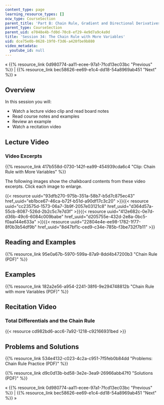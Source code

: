 ```yaml
---
content_type: page
learning_resource_types: []
ocw_type: CourseSection
parent_title: 'Part B: Chain Rule, Gradient and Directional Derivatives'
parent_type: CourseSection
parent_uid: e7048e4b-fd0d-70c8-ef29-4e9d7a9c4a9d
title: 'Session 34: The Chain Rule with More Variables'
uid: dce75e0b-0628-19f0-f3d6-a420fbe9b880
video_metadata:
  youtube_id: null
---
```


« {{% resource_link 0d980774-aa11-ecee-97a1-7fcd13ec03bc "Previous" %}} | {{% resource_link bec58626-ee69-e1c4-dd18-54a8969ab451 "Next" %}} »

Overview
--------

In this session you will:

*   Watch a lecture video clip and read board notes
*   Read course notes and examples
*   Review an example
*   Watch a recitation video

Lecture Video
-------------

### Video Excerpts

{{% resource_link 417b558d-0730-142f-ea99-454939cda6c4 "Clip: Chain Rule with More Variables" %}}

The following images show the chalkboard contents from these video excerpts. Click each image to enlarge.

{{< resource uuid="93dfb270-975b-351a-58b7-b5d7c875ec43" href_uuid="eb1bce67-46ca-b72f-b51d-a90df17c3c20" >}}{{< resource uuid="cc23575d-1573-06a7-3b9f-2057e03121c8" href_uuid="d364d57a-55cb-8087-526d-2b2c5c7e7d3f" >}}{{< resource uuid="412e682c-0e7d-d36b-49c6-6084c009babe" href_uuid="d205755e-432d-2e8a-0bc5-f0aa144e633a" >}}{{< resource uuid="22804e4e-ee98-1782-1f77-8f0b3b54df9b" href_uuid="8d47bf1c-ced9-c34e-785b-f3be732f7b11" >}}

Reading and Examples
--------------------

{{% resource_link 95e0a67b-5970-599a-87a9-8dd4b47200b3 "Chain Rule (PDF)" %}}

Examples
--------

{{% resource_link 182a2e56-a954-2241-38f6-9e294748812b "Chain Rule with more Variables (PDF)" %}}

Recitation Video
----------------

### Total Differentials and the Chain Rule

{{< resource cd982bd6-acc6-7a92-1218-c92166931bed >}}

Problems and Solutions
----------------------

{{% resource_link 534e4132-c023-4c2a-c951-7f5feb0b84dd "Problems: Chain Rule Practice (PDF)" %}}

{{% resource_link d9c0d13b-bd58-3e2e-3ea9-26966abb47f0 "Solutions (PDF)" %}}

« {{% resource_link 0d980774-aa11-ecee-97a1-7fcd13ec03bc "Previous" %}} | {{% resource_link bec58626-ee69-e1c4-dd18-54a8969ab451 "Next" %}} »
